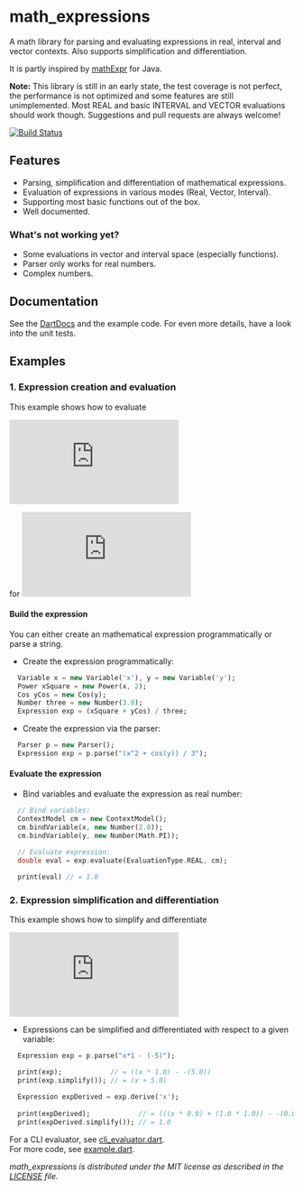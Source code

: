 # math_expressions #

A math library for parsing and evaluating expressions in real, interval and
vector contexts. Also supports simplification and differentiation.

It is partly inspired by [mathExpr][] for Java.

**Note:** This library is still in an early state, the test coverage is not
perfect, the performance is not optimized and some features are still
unimplemented. Most REAL and basic INTERVAL and VECTOR evaluations should work
though. Suggestions and pull requests are always welcome!

[![Build Status](https://drone.io/github.com/fkleon/math-expressions/status.png)][droneBadge]

## Features ##

* Parsing, simplification and differentiation of mathematical expressions.
* Evaluation of expressions in various modes (Real, Vector, Interval).
* Supporting most basic functions out of the box.
* Well documented.

### What's not working yet? ###

* Some evaluations in vector and interval space (especially functions).
* Parser only works for real numbers.
* Complex numbers.

## Documentation ##

See the [DartDocs][dartdoc] and the example code. For even more details,
have a look into the unit tests.

## Examples ##

### 1. Expression creation and evaluation ###

This example shows how to evaluate

![Equation 1][exampleEq1]

for
![xy][exampleEq1xy]

#### Build the expression ####

You can either create an mathematical expression programmatically or parse a string.

* Create the expression programmatically:
```dart
  Variable x = new Variable('x'), y = new Variable('y');
  Power xSquare = new Power(x, 2);
  Cos yCos = new Cos(y);
  Number three = new Number(3.0);
  Expression exp = (xSquare + yCos) / three;
```

* Create the expression via the parser:
```dart
  Parser p = new Parser();
  Expression exp = p.parse("(x^2 + cos(y)) / 3");
```

#### Evaluate the expression ####

* Bind variables and evaluate the expression as real number:
```dart
  // Bind variables:
  ContextModel cm = new ContextModel();
  cm.bindVariable(x, new Number(2.0));
  cm.bindVariable(y, new Number(Math.PI));
  
  // Evaluate expression:
  double eval = exp.evaluate(EvaluationType.REAL, cm);

  print(eval) // = 1.0
```

### 2. Expression simplification and differentiation ###

This example shows how to simplify and differentiate

![Example 2][exampleEq2]

* Expressions can be simplified and differentiated with respect to a given variable:
```dart
  Expression exp = p.parse("x*1 - (-5)");

  print(exp);            // = ((x * 1.0) - -(5.0))
  print(exp.simplify()); // = (x + 5.0)

  Expression expDerived = exp.derive('x');
  
  print(expDerived);            // = (((x * 0.0) + (1.0 * 1.0)) - -(0.0))
  print(expDerived.simplify()); // = 1.0
```

For a CLI evaluator, see [cli_evaluator.dart](example/cli_evaluator.dart).  
For more code, see [example.dart](example/example.dart).


*math_expressions is distributed under the MIT license as described in the [LICENSE][] file.*

[mathExpr]: http://www-sfb288.math.tu-berlin.de/~jtem/mathExpr/
[droneBadge]: https://drone.io/github.com/fkleon/math-expressions/latest
[dartdoc]: http://www.dartdocs.org/documentation/math_expressions/latest
[license]: LICENSE
[exampleEq1]: http://latex.codecogs.com/gif.latex?%28x%5E2%2Bcos%28y%29%29%2F3
[exampleEq1xy]: http://latex.codecogs.com/gif.latex?x%3D2%2Cy%3D%5Cpi
[exampleEq2]: http://latex.codecogs.com/gif.latex?x*1-%28-5%29
